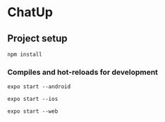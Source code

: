 # ChatUp

## Project setup

```
npm install
```

### Compiles and hot-reloads for development

```
expo start --android

expo start --ios

expo start --web
```

